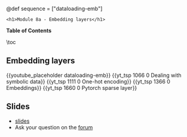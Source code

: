 @def sequence = ["dataloading-emb"]

~~~
<h1>Module 8a - Embedding layers</h1>
~~~

**Table of Contents**

\toc


## Embedding layers

{{youtube_placeholder dataloading-emb}}
{{yt_tsp 1066 0 Dealing with symbolic data}}
{{yt_tsp 1111 0 One-hot encoding}}
{{yt_tsp 1366 0 Embeddings}}
{{yt_tsp 1660 0 Pytorch sparse layer}}

## Slides

- [slides](https://dataflowr.github.io/slides/module8a.html)
- Ask your question on the [forum](https://forum.dataflowr.com/) 